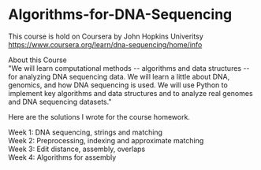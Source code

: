 # Algorithms-for-DNA-Sequencing

This course is hold on Coursera by John Hopkins Univeritsy  
https://www.coursera.org/learn/dna-sequencing/home/info

About this Course  
"We will learn computational methods -- algorithms and data structures -- for analyzing DNA sequencing data. We will learn a little about DNA, genomics, and how DNA sequencing is used.  We will use Python to implement key algorithms and data structures and to analyze real genomes and DNA sequencing datasets."

Here are the solutions I wrote for the course homework.

Week 1: DNA sequencing, strings and matching  
Week 2: Preprocessing, indexing and approximate matching  
Week 3: Edit distance, assembly, overlaps  
Week 4: Algorithms for assembly  
